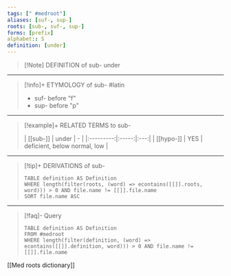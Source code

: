 ```yaml
---
tags: [" #medroot"]
aliases: [suf-, sup-]
roots: [sub-, suf-, sup-]
forms: [prefix]
alphabet:: S
definition: [under]
---
```

>[!Note] DEFINITION of sub-
>under
_____
>[!info]+ ETYMOLOGY of sub-
>#latin
> - suf- before "f"
>- sup- before "p"
_____
>[!example]+ RELATED TERMS to sub-
>
>| [[sub-]]  | under |  -  |
|:---------:|:-----:|:---:|
| [[hypo-]] |  YES  | deficient, below normal, low    |
_____
>[!tip]+ DERIVATIONS of sub-
>```dataview
>TABLE definition AS Definition 
>WHERE length(filter(roots, (word) => econtains([[]].roots, word))) > 0 AND file.name != [[]].file.name
>SORT file.name ASC
>```
___
>[!faq]- Query
>```dataview
>TABLE definition AS Definition
>FROM #medroot
>WHERE length(filter(definition, (word) => econtains([[]].definition, word))) > 0 AND file.name != [[]].file.name
>```

[[Med roots dictionary]]